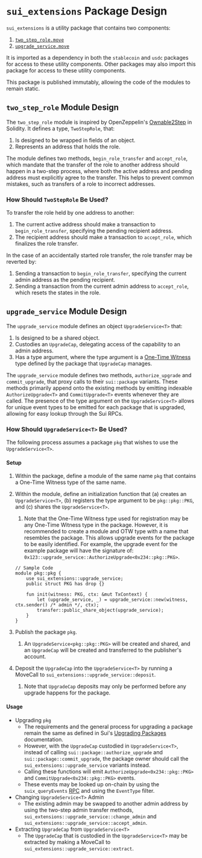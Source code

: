 # `sui_extensions` Package Design

`sui_extensions` is a utility package that contains two components:

1. [`two_step_role.move`](../packages/sui_extensions/sources/two_step_role.move)
2. [`upgrade_service.move`](../packages/sui_extensions/sources/upgrade_service.move)

It is imported as a dependency in both the `stablecoin` and `usdc` packages for
access to these utility components. Other packages may also import this package
for access to these utility components.

This package is published immutably, allowing the code of the modules to remain
static.

## `two_step_role` Module Design

The `two_step_role` module is inspired by OpenZeppelin's
[Ownable2Step](https://github.com/OpenZeppelin/openzeppelin-contracts/blob/master/contracts/access/Ownable2Step.sol)
in Solidity. It defines a type, `TwoStepRole`, that:

1. Is designed to be wrapped in fields of an object.
2. Represents an address that holds the role.

The module defines two methods, `begin_role_transfer` and `accept_role`, which
mandate that the transfer of the role to another address should happen in a
two-step process, where both the active address and pending address must
explicitly agree to the transfer. This helps to prevent common mistakes, such as
transfers of a role to incorrect addresses.

### How Should `TwoStepRole` Be Used?

To transfer the role held by one address to another:

1.  The current active address should make a transaction to
    `begin_role_transfer`, specifying the pending recipient address.
2.  The recipient address should make a transaction to `accept_role`, which
    finalizes the role transfer.

In the case of an accidentally started role transfer, the role transfer may be
reverted by:

1. Sending a transaction to `begin_role_transfer`, specifying the current admin
   address as the pending recipient.
2. Sending a transaction from the current admin address to `accept_role`, which
   resets the states in the role.

## `upgrade_service` Module Design

The `upgrade_service` module defines an object `UpgradeService<T>` that:

1. Is designed to be a shared object.
2. Custodies an `UpgradeCap`, delegating access of the capability to an admin
   address.
3. Has a type argument, where the type argument is a
   [One-Time Witness](https://docs.sui.io/concepts/sui-move-concepts/one-time-witness)
   type defined by the package that `UpgradeCap` manages.

The `upgrade_service` module defines two methods, `authorize_upgrade` and
`commit_upgrade`, that proxy calls to their `sui::package` variants. These
methods primarily append onto the existing methods by emitting indexable
`AuthorizeUpgrade<T>` and `CommitUpgrade<T>` events whenever they are called.
The presence of the type argument on the `UpgradeService<T>` allows for unique
event types to be emitted for each package that is upgraded, allowing for easy
lookup through the Sui RPCs.

### How Should `UpgradeService<T>` Be Used?

The following process assumes a package `pkg` that wishes to use the
`UpgradeService<T>`.

#### Setup

1.  Within the package, define a module of the same name `pkg` that contains a
    One-Time Witness type of the same name.
2.  Within the module, define an initialization function that (a) creates an
    `UpgradeService<T>`, (b) registers the type argument to be `pkg::pkg::PKG`,
    and (c) shares the `UpgradeService<T>`.

    1.  Note that the One-Time Witness type used for registration may be any
        One-Time Witness type in the package. However, it is recommended to
        create a module and OTW type with a name that resembles the package.
        This allows upgrade events for the package to be easily identified. For
        example, the upgrade event for the example package will have the
        signature of:
        `0x123::upgrade_service::AuthorizeUpgrade<0x234::pkg::PKG>`.

    ```move
    // Sample Code
    module pkg::pkg {
        use sui_extensions::upgrade_service;
        public struct PKG has drop {}

        fun init(witness: PKG, ctx: &mut TxContext) {
            let (upgrade_service, _) = upgrade_service::new(witness, ctx.sender() /* admin */, ctx);
            transfer::public_share_object(upgrade_service);
        }
    }
    ```

3.  Publish the package `pkg`.
    1.  An `UpgradeService<pkg::pkg::PKG>` will be created and shared, and an
        `UpgradeCap` will be created and transferred to the publisher's account.
4.  Deposit the `UpgradeCap` into the `UpgradeService<T>` by running a MoveCall
    to `sui_extensions::upgrade_service::deposit`.
    1.  Note that `UpgradeCap` deposits may only be performed before any upgrade
        happens for the package.

#### Usage

- Upgrading `pkg`
  - The requirements and the general process for upgrading a package remain the
    same as defined in Sui's
    [Upgrading Packages](https://docs.sui.io/concepts/sui-move-concepts/packages/upgrade)
    documentation.
  - However, with the `UpgradeCap` custodied in `UpgradeService<T>`, instead of
    calling `sui::package::authorize_upgrade` and
    `sui::package::commit_upgrade`, the package owner should call the
    `sui_extensions::upgrade_service` variants instead.
  - Calling these functions will emit `AuthorizeUpgrade<0x234::pkg::PKG>` and
    `CommitUpgrade<0x234::pkg::PKG>` events.
  - These events may be looked up on-chain by using the `suix_queryEvents`
    [RPC](https://docs.sui.io/sui-api-ref#suix_queryevents) and using the
    `EventType` filter.
- Changing `UpgradeService<T>` Admin
  - The existing admin may be swapped to another admin address by using the
    two-step admin transfer methods,
    `sui_extensions::upgrade_service::change_admin` and
    `sui_extensions::upgrade_service::accept_admin`.
- Extracting `UpgradeCap` from `UpgradeService<T>`
  - The `UpgradeCap` that is custodied in the `UpgradeService<T>` may be
    extracted by making a MoveCall to
    `sui_extensions::upgrade_service::extract`.

